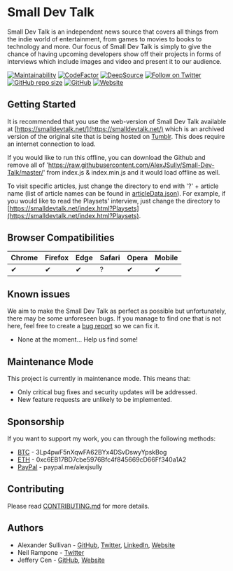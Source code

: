 # Small Dev Talk

Small Dev Talk is an independent news source that covers all things from the indie world of entertainment, from games to movies to books to technology and more. Our focus of Small Dev Talk is simply to give the chance of having upcoming developers show off their projects in forms of interviews which include images and video and present it to our audience.

[![Maintainability](https://api.codeclimate.com/v1/badges/ed11eb461733c807d580/maintainability)](https://codeclimate.com/github/AlexJSully/Small-Dev-Talk/maintainability)
[![CodeFactor](https://www.codefactor.io/repository/github/AlexJSully/small-dev-talk/badge)](https://www.codefactor.io/repository/github/AlexJSully/small-dev-talk)
[![DeepSource](https://deepsource.io/gh/AlexJSully/Small-Dev-Talk.svg/?label=active+issues&show_trend=true&token=XwOjH3ktxwG4kKUkE0GZK0_p)](https://deepsource.io/gh/AlexJSully/Small-Dev-Talk/?ref=repository-badge)
[![Follow on Twitter](https://img.shields.io/twitter/follow/smalldevtalk?style=social)](https://twitter.com/smalldevtalk)
[![GitHub repo size](https://img.shields.io/github/repo-size/AlexJSully/Small-Dev-Talk)](https://github.com/AlexJSully/Small-Dev-Talk)
[![GitHub](https://img.shields.io/github/license/AlexJSully/Small-Dev-Talk)](https://github.com/AlexJSully/Small-Dev-Talk)
[![Website](https://img.shields.io/website?url=https%3A%2F%2Fsmalldevtalk.net%2F)](https://smalldevtalk.net/)

## Getting Started

It is recommended that you use the web-version of Small Dev Talk available at [https://smalldevtalk.net/](https://smalldevtalk.net/) which is an archived version of the original site that is being hosted on [Tumblr](https://smalldevtalk.tumblr.com/). This does require an internet connection to load.

If you would like to run this offline, you can download the Github and remove all of 'https://raw.githubusercontent.com/AlexJSully/Small-Dev-Talk/master/' from index.js & index.min.js and it would load offline as well.

To visit specific articles, just change the directory to end with '?' + article name (list of article names can be found in [articleData.json](src\articleArchive\articleData.json)). For example, if you would like to read the Playsets' interview, just change the directory to [https://smalldevtalk.net/index.html?Playsets](https://smalldevtalk.net/index.html?Playsets).

## Browser Compatibilities

| Chrome | Firefox | Edge | Safari | Opera | Mobile |
| ------ | ------- | ---- | ------ | ----- | ------ |
| ✔     | ✔      | ✔   | ?      | ✔    | ✔     |

## Known issues

We aim to make the Small Dev Talk as perfect as possible but unfortunately, there may be some unforeseen bugs. If you manage to find one that is not here, feel free to create a [bug report](https://github.com/AlexJSully/Small-Dev-Talk/issues/new?template=bug_report.md) so we can fix it.

- None at the moment... Help us find some!

## Maintenance Mode

This project is currently in maintenance mode. This means that:

- Only critical bug fixes and security updates will be addressed.
- New feature requests are unlikely to be implemented.

## Sponsorship

If you want to support my work, you can through the following methods:

- [BTC](3Lp4pwF5nXqwFA62BYx4DSvDswyYpskBog) - 3Lp4pwF5nXqwFA62BYx4DSvDswyYpskBog
- [ETH](0xc6EB17BD7cbe5976Bfc4f845669cD66Ff340a1A2) - 0xc6EB17BD7cbe5976Bfc4f845669cD66Ff340a1A2
- [PayPal](https://paypal.me/alexjsully) - paypal.me/alexjsully

## Contributing

Please read [CONTRIBUTING.md](CONTRIBUTING.md) for more details.

## Authors

- Alexander Sullivan - [GitHub](https://github.com/AlexJSully), [Twitter](https://twitter.com/alexjsully), [LinkedIn](https://www.linkedin.com/in/alexanderjsullivan/), [Website](https://alexjsully.me/)
- Neil Rampone - [Twitter](https://twitter.com/BaphometGMG)
- Jeffery Cen - [GitHub](https://github.com/JCatt), [Website](https://www.jefferycen.com)
